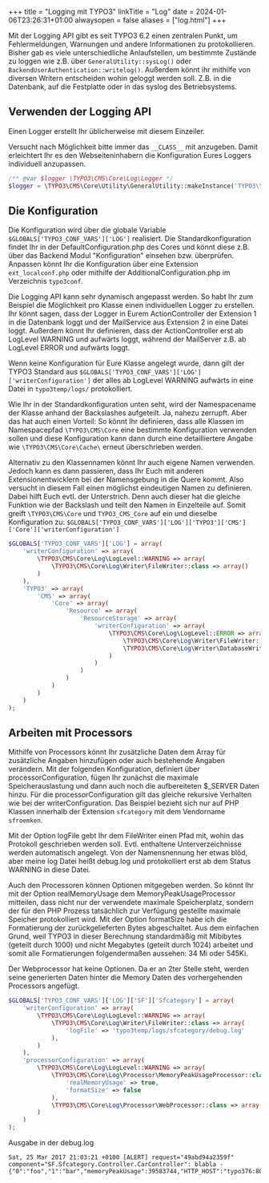 +++
title = "Logging mit TYPO3"
linkTitle = "Log"
date = 2024-01-06T23:26:31+01:00
alwaysopen = false
aliases = ["log.html"]
+++

Mit der Logging API gibt es seit TYPO3 6.2 einen zentralen Punkt, um Fehlermeldungen, Warnungen und andere Informationen zu protokollieren. Bisher gab es viele unterschiedliche Anlaufstellen, um bestimmte Zustände zu loggen wie z.B. über `GeneralUtility::sysLog()` oder `BackendUserAuthentication::writelog()`. Außerdem könnt ihr mithilfe von diversen Writern entscheiden wohin geloggt werden soll. Z.B. in die Datenbank, auf die Festplatte oder in das syslog des Betriebsystems.

## Verwenden der Logging API

Einen Logger erstellt Ihr üblicherweise mit diesem Einzeiler.

Versucht nach Möglichkeit bitte immer das `__CLASS__` mit anzugeben. Damit erleichtert Ihr es den Webseiteninhabern die Konfiguration Eures Loggers individuell anzupassen.

```php
/** @var $logger \TYPO3\CMS\Core\Log\Logger */
$logger = \TYPO3\CMS\Core\Utility\GeneralUtility::makeInstance('TYPO3\\CMS\\Core\\Log\\LogManager')->getLogger(__CLASS__);
```

## Die Konfiguration

Die Konfiguration wird über die globale Variable `$GLOBALS['TYPO3_CONF_VARS']['LOG']` realisiert. Die Standardkonfiguration findet Ihr in der DefaultConfiguration.php des Cores und könnt diese z.B. über das Backend Modul "Konfiguration" einsehen bzw. überprüfen. Anpassen könnt Ihr die Konfiguration über eine Extension `ext_localconf.php` oder mithilfe der AdditionalConfiguration.php im Verzeichnis `typo3conf`.

Die Logging API kann sehr dynamisch angepasst werden. So habt Ihr zum Beispiel die Möglichkeit pro Klasse einen individuellen Logger zu erstellen. Ihr könnt sagen, dass der Logger in Eurem ActionController der Extension 1 in die Datenbank loggt und der MailService aus Extension 2 in eine Datei loggt. Außerdem könnt Ihr definieren, dass der ActionController erst ab LogLevel WARNING und aufwärts loggt, während der MailServer z.B. ab LogLevel ERROR und aufwärts loggt.

Wenn keine Konfiguration für Eure Klasse angelegt wurde, dann gilt der TYPO3 Standard aus `$GLOBALS['TYPO3_CONF_VARS']['LOG']['writerConfiguration']` der alles ab LogLevel WARNING aufwärts in eine Datei in `typo3temp/logs/` protokolliert.

Wie Ihr in der Standardkonfiguration unten seht, wird der Namespacename der Klasse anhand der Backslashes aufgeteilt. Ja, nahezu zerrupft. Aber das hat auch einen Vorteil: So könnt Ihr definieren, dass alle Klassen im Namespacepfad `\TYPO3\CMS\Core` eine bestimmte Konfiguration verwenden sollen und diese Konfiguration kann dann durch eine detailliertere Angabe wie `\TYPO3\CMS\Core\Cache\` erneut überschrieben werden.

Alternativ zu den Klassennamen könnt Ihr auch eigene Namen verwenden. Jedoch kann es dann passieren, dass Ihr Euch mit anderen Extensionentwicklern bei der Namensgebung in die Quere kommt. Also versucht in diesem Fall einen möglichst eindeutigen Namen zu definieren. Dabei hilft Euch evtl. der Unterstrich. Denn auch dieser hat die gleiche Funktion wie der Backslash und teilt den Namen in Einzelteile auf. Somit greift `\TYPO3\CMS\Core` und `TYPO3_CMS_Core` auf ein und dieselbe Konfiguration zu: `$GLOBALS['TYPO3_CONF_VARS']['LOG']['TYPO3']['CMS']['Core']['writerConfiguration']`

```php
$GLOBALS['TYPO3_CONF_VARS']['LOG'] = array(
    'writerConfiguration' => array(
        \TYPO3\CMS\Core\Log\LogLevel::WARNING => array(
            \TYPO3\CMS\Core\Log\Writer\FileWriter::class => array()
        )
    ),
    'TYPO3' => array(
        'CMS' => array(
            'Core' => array(
                'Resource' => array(
                    'ResourceStorage' => array(
                        'writerConfiguration' => array(
                            \TYPO3\CMS\Core\Log\LogLevel::ERROR => array(
                                \TYPO3\CMS\Core\Log\Writer\FileWriter::class => array(),
                                \TYPO3\CMS\Core\Log\Writer\DatabaseWriter::class => array()
                            )
                        )
                    )
                )
            )
        )
    )
);
```

## Arbeiten mit Processors

Mithilfe von Processors könnt Ihr zusätzliche Daten dem Array für zusätzliche Angaben hinzufügen oder auch bestehende Angaben verändern. Mit der folgenden Konfiguration, definiert über processorConfiguration, fügen Ihr zunächst die maximale Speicherauslastung und dann auch noch die aufbereiteten $_SERVER Daten hinzu. Für die processorConfiguration gilt das gleiche rekursive Verhalten wie bei der writerConfiguration. Das Beispiel bezieht sich nur auf PHP Klassen innerhalb der Extension `sfcategory` mit dem Vendorname `sfroemken`.

Mit der Option logFile gebt Ihr dem FileWriter einen Pfad mit, wohin das Protokoll geschrieben werden soll. Evtl. enthaltene Unterverzeichnisse werden automatisch angelegt. Von der Namensnennung her etwas blöd, aber meine log Datei heißt debug.log und protokolliert erst ab dem Status WARNING in diese Datei.

Auch den Processoren können Optionen mitgegeben werden. So könnt Ihr mit der Option realMemoryUsage dem MemoryPeakUsageProcessor mitteilen, dass nicht nur der verwendete maximale Speicherplatz, sondern der für den PHP Prozess tatsächlich zur Verfügung gestellte maximale Speicher protokolliert wird. Mit der Option formatSize habe ich die Formatierung der zurückgelieferten Bytes abgeschaltet. Aus dem einfachen Grund, weil TYPO3 in dieser Berechnung standardmäßig mit Mibibytes (geteilt durch 1000) und nicht Megabytes (geteilt durch 1024) arbeitet und somit alle Formatierungen folgendermaßen aussehen: 34 Mi oder 545Ki.

Der Webprocessor hat keine Optionen. Da er an 2ter Stelle steht, werden seine generierten Daten hinter die Memory Daten des vorhergehenden Processors angefügt.

```php
$GLOBALS['TYPO3_CONF_VARS']['LOG']['SF']['Sfcategory'] = array(
    'writerConfiguration' => array(
        \TYPO3\CMS\Core\Log\LogLevel::WARNING => array(
            \TYPO3\CMS\Core\Log\Writer\FileWriter::class => array(
                'logFile' => 'typo3temp/logs/sfcategory/debug.log'
            ),
        )
    ),
    'processorConfiguration' => array(
        \TYPO3\CMS\Core\Log\LogLevel::WARNING => array(
            \TYPO3\CMS\Core\Log\Processor\MemoryPeakUsageProcessor::class => array(
                'realMemoryUsage' => true,
                'formatSize' => false
            ),
            \TYPO3\CMS\Core\Log\Processor\WebProcessor::class => array()
        )
    )
);
```

Ausgabe in der debug.log

```shell
Sat, 25 Mar 2017 21:03:21 +0100 [ALERT] request="49abd94a2359f" component="SF.Sfcategory.Controller.CarController": blabla - {"0":"foo","1":"bar","memoryPeakUsage":39583744,"HTTP_HOST":"typo376:8080","TYPO3_HOST_ONLY":"typo376","TYPO3_PORT":"8080","PATH_INFO":"","QUERY_STRING":"id=5",...}
```
